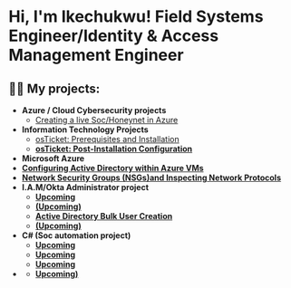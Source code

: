 <h1>Hi, I'm Ikechukwu! Field Systems Engineer/Identity & Access Management Engineer

<h2>👨‍💻 My projects:</h2>

- <b>Azure / Cloud Cybersecurity projects</b>
  - [Creating a live Soc/Honeynet in Azure](https://github.com/iyke85/Cloud-Soc)
- <b>Information Technology Projects</b>
  - [osTicket: Prerequisites and Installation](https://github.com/iyke85/OsTicket-prereqs/blob/main/README.md)<b>
  - [osTicket: Post-Installation Configuration](https://github.com/iyke85/OsTicket-Post-Installation/blob/main/README.md)<b>
 - <b>Microsoft Azure</b>
  - [Configuring Active Directory within Azure VMs](https://github.com/iyke85/Active-Directory-Config/blob/main/README.md)
  - [Network Security Groups (NSGs)and Inspecting Network Protocols](https://github.com/iyke85/NSGs-Net-Protocol/blob/main/README.md)
- <b>I.A.M/Okta Administrator project</b>
  - [Upcoming](https://github.com/iyke85/Honey-Tpot)
  - [ (Upcoming)](https://github.com/joshmadakor1/Jwipe.PowerShell)
  - [Active Directory Bulk User Creation](https://github.com/joshmadakor1/AD_PS)
  - [ (Upcoming)](https://github.com/joshmadakor1/PowerShell-Integrity-FIM)
- <b>C# (Soc automation project)</b>
  - [Upcoming](https://github.com/iyke85/SOC-Automation-Project)
  - [Upcoming](https://github.com/joshmadakor1/DecrypterPOC)
  - [Upcoming](https://github.com/joshmadakor1/Key-Logger-With-Email)
- <b></b>
  - [Upcoming)](https://github.com/joshmadakor1/Package-Delivery-Pathfinding-Algorithm)





[linkedin]: https://linkedin.com/https://www.linkedin.com/in/ikechukwu-onwuanaibe/

